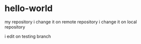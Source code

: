 # hello-world
my repository
i change it on remote repository
i change it on local repository


i edit on testing branch